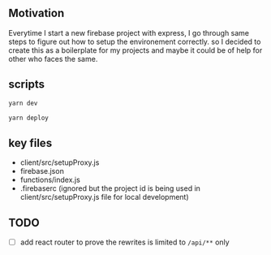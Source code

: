 ## Motivation
Everytime I start a new firebase project with express, I go through same steps to figure out how to setup the environement correctly. so I decided to create this as a boilerplate for my projects and maybe it could be of help for other who faces the same. 

## scripts
```sh 
yarn dev
```

```sh
yarn deploy
```

## key files
- client/src/setupProxy.js
- firebase.json
- functions/index.js
- .firebaserc (ignored but the project id is being used in client/src/setupProxy.js file for local development)

## TODO
- [ ] add react router to prove the rewrites is limited to `/api/**` only


